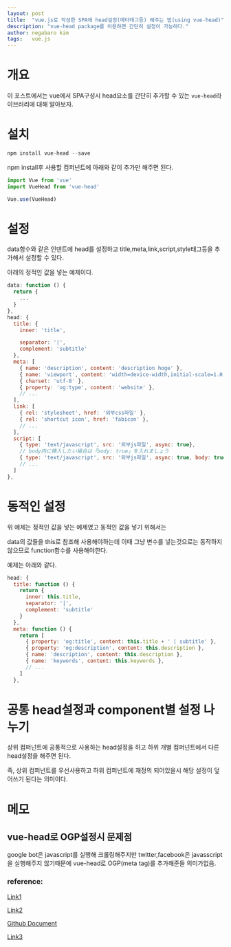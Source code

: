 ```yaml
---
layout: post
title:  "vue.js로 작성한 SPA에 head설정(메타태그등) 해주는 법(using vue-head)"
description: "vue-head package를 이용하면 간단히 설정이 가능하다."
author: negabaro kim
tags:	vue.js
---
```


# 개요

이 포스트에서는 vue에서 SPA구성시 head요소를 간단히 추가할 수 있는 `vue-head`라이브러리에 대해 알아보자.


# 설치


```js
npm install vue-head --save
```

npm install후 사용할 컴퍼넌트에 아래와 같이 추가만 해주면 된다.

```js
import Vue from 'vue'
import VueHead from 'vue-head'

Vue.use(VueHead)
```

# 설정

data함수와 같은 인덴트에 head를 설정하고 title,meta,link,script,style태그등을 추가해서 설정할 수 있다.

아래의 정적인 값을 넣는 예제이다.

```js
data: function () {
  return {
    ...
  }
},
head: {
  title: {
    inner: 'title',

    separator: '|',
    complement: 'subtitle'
  },
  meta: [
    { name: 'description', content: 'description hoge' },
    { name: 'viewport', content: 'width=device-width,initial-scale=1.0,user-scalable=no' }
    { charset: 'utf-8' },
    { property: 'og:type', content: 'website' },
    // ... 
  ],
  link: [
    { rel: 'stylesheet', href: '외부css파일' },
    { rel: 'shortcut icon', href: 'fabicon' },
    // ... 
  ],
  script: [
    { type: 'text/javascript', src: '외부js파일', async: true},
    // body内に挿入したい場合は「body: true」を入れましょう
    { type: 'text/javascript', src: '외부js파일', async: true, body: true},
    // ... 
  ]
},
```

# 동적인 설정

위 예제는 정적인 값을 넣는 예제였고 동적인 값을 넣기 위해서는 

data의 값들을 this로 참조해 사용해야하는데 이때 그냥 변수를 넣는것으로는 동작하지 않으므로
function함수를 사용해야한다.

예제는 아래와 같다.

```js
head: {
  title: function () {
    return {
      inner: this.title,
      separator: '|',
      complement: 'subtitle'
    }
  },
  meta: function () {
    return [
      { property: 'og:title', content: this.title + ' | subtitle' },
      { property: 'og:description', content: this.description },
      { name: 'description', content: this.description },
      { name: 'keywords', content: this.keywords },
      // ... 
    ]
  },
```

# 공통 head설정과 component별 설정 나누기

상위 컴퍼넌트에 공통적으로 사용하는 head설정을 하고 하위 개별 컴퍼넌트에서 다른 head설정을 해주면 된다.

즉, 상위 컴퍼넌트를 우선사용하고 하위 컴퍼넌트에 재정의 되어있을시 해당 설정이 덮어쓰기 된다는 의미이다.


# 메모

## vue-head로 OGP설정시 문제점

google bot은 javascript를 실행해 크롤링해주지만 twitter,facebook은 javasscript을 실행해주지 않기때문에 vue-head로 OGP(meta tag)를 추가해준들 의미가없음.


### reference:

[Link1](https://www.sky-limit-future.com/entry/2017/09/19/131736)

[Link2](https://qiita.com/yuta-38/items/1fc2d1f5b4add2c0ed2c)

[Github Document](https://github.com/ktquez/vue-head)

[Link3](https://ti-tomo-knowledge.hatenablog.com/entry/2018/06/21/104519)

[SPA with AWS]:(https://www.slideshare.net/rs_wisteria/spaogp)

